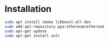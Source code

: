 # Installation
```bash
sudo apt install cmake libboost-all-dev
sudo add-apt-repository ppa:ethereum/ethereum
sudo apt-get update
sudo apt-get install solc
```
